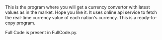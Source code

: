 This is the program where you will get a currency convertor with latest values as in the market. Hope you like it. It uses online api service to fetch the real-time currency value of each nation's currency.
This is a ready-to-copy program.

Full Code is present in FullCode.py.

